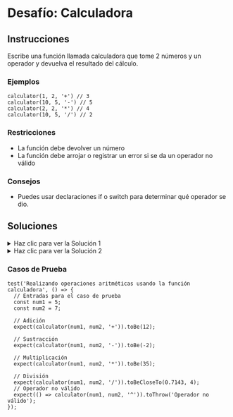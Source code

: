 # Desafío: Calculadora

## Instrucciones
Escribe una función llamada calculadora que tome 2 números y un operador y devuelva el resultado del cálculo.


### Ejemplos

```JS
calculator(1, 2, '+') // 3
calculator(10, 5, '-') // 5
calculator(2, 2, '*') // 4
calculator(10, 5, '/') // 2
```

### Restricciones
- La función debe devolver un número
- La función debe arrojar o registrar un error si se da un operador no válido

### Consejos

- Puedes usar declaraciones if o switch para determinar qué operador se dio.

## Soluciones

<details>
  <summary>Haz clic para ver la Solución 1</summary>

**Usando un switch:**
```JS
function calculator(num1, num2, operator) {
  let result;

  switch (operator) {
    case '+':
      result = num1 + num2;
      break;
    case '-':
      result = num1 - num2;
      break;
    case '*':
      result = num1 * num2;
      break;
    case '/':
      result = num1 / num2;
      break;
    default:
      throw new Error('Operador inválido');
  }

  return result;
}
```

### Explicación

He creado una función llamada calculadora que toma tres argumentos: num1, num2 y operador. Creé una variable llamada result para almacenar el resultado del cálculo. Usé una declaración switch para determinar qué operador se dio. Si era +, -, * o /, realicé el cálculo. Si el operador es cualquier otro, lanzo un error.

</details>

<details>
  <summary>Haz clic para ver la Solución 2</summary>

**Usando una declaración if:**
```JS
function calculator(num1, num2, operator) {
  let result;

  if (operator === '+') {
    result = num1 + num2;
  } else if (operator === '-') {
    result = num1 - num2;
  } else if (operator === '*') {
    result = num1 * num2;
  } else if (operator === '/') {
    result = num1 / num2;
  } else {
    throw new Error('Operador inválido');
  }

  return result;
}
```

### Explicación

He creado una función llamada calculadora que toma tres argumentos: num1, num2 y operador. He creado una variable llamada result para almacenar el resultado del cálculo. Usé una declaración if para determinar qué operador se dio. Si era +, -, * o /, realicé el cálculo. Si el operador es cualquier otro, lanzo un error.

</details>

### Casos de Prueba

```JS
test('Realizando operaciones aritméticas usando la función calculadora', () => {
  // Entradas para el caso de prueba
  const num1 = 5;
  const num2 = 7;

  // Adición
  expect(calculator(num1, num2, '+')).toBe(12);

  // Sustracción
  expect(calculator(num1, num2, '-')).toBe(-2);

  // Multiplicación
  expect(calculator(num1, num2, '*')).toBe(35);

  // División
  expect(calculator(num1, num2, '/')).toBeCloseTo(0.7143, 4);
  // Operador no válido
  expect(() => calculator(num1, num2, '^')).toThrow('Operador no válido');
});
```